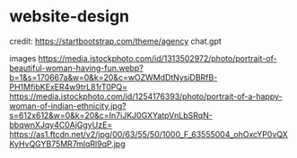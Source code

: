# website-design


credit:
https://startbootstrap.com/theme/agency
chat.gpt

images
https://media.istockphoto.com/id/1313502972/photo/portrait-of-beautiful-woman-having-fun.webp?b=1&s=170667a&w=0&k=20&c=wOZWMdDtNysiDBRfB-PH1MfibKExER4w9trL81rT0PQ=
https://media.istockphoto.com/id/1254176393/photo/portrait-of-a-happy-woman-of-indian-ethnicity.jpg?s=612x612&w=0&k=20&c=In7iJKJ0GXYatpVnLbSRqN-bbqwnXJqy4C0AjGgyUzE=
https://as1.ftcdn.net/v2/jpg/00/63/55/50/1000_F_63555004_ohOxcYP0vQXKyHvQGYB75MR7mlqRl9qP.jpg
